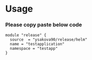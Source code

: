# Usage

### Please copy paste below code 
```
module "release" {
  source  = "ysakova90/release/helm"
  name = "testapplication"
  namespace = "testapp"
}
```